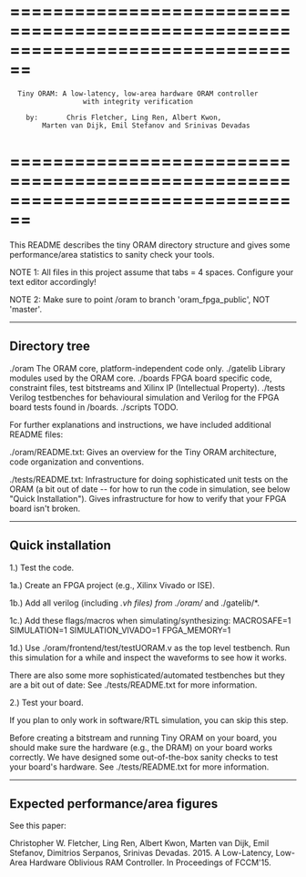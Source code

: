 ﻿
================================================================================
================================================================================
      Tiny ORAM: A low-latency, low-area hardware ORAM controller 
	                  with integrity verification

        by:       Chris Fletcher, Ling Ren, Albert Kwon, 
		    Marten van Dijk, Emil Stefanov and Srinivas Devadas
================================================================================
================================================================================

This README describes the tiny ORAM directory structure and gives some 
performance/area statistics to sanity check your tools.

NOTE 1:  All files in this project assume that tabs = 4 spaces.  Configure 
your text editor accordingly!

NOTE 2:  Make sure to point /oram to branch 'oram_fpga_public', NOT 'master'.

--------------------------------------------------------------------------------
Directory tree
--------------------------------------------------------------------------------

./oram		The ORAM core, platform-independent code only.
./gatelib	Library modules used by the ORAM core.
./boards	FPGA board specific code, constraint files, test bitstreams and 
			Xilinx IP (Intellectual Property).
./tests		Verilog testbenches for behavioural simulation and Verilog for the 
			FPGA board tests found in /boards.
./scripts	TODO.

For further explanations and instructions, we have included additional README 
files:

./oram/README.txt:
	Gives an overview for the Tiny ORAM architecture, code organization and 
	conventions.

./tests/README.txt:	
	Infrastructure for doing sophisticated unit tests on the ORAM (a bit out 
	of date -- for how to run the code in simulation, see below "Quick 
	Installation").  Gives infrastructure for how to verify that your FPGA board 
	isn't broken. 

--------------------------------------------------------------------------------
Quick installation
--------------------------------------------------------------------------------

1.)	Test the code.
	
1a.) 	Create an FPGA project (e.g., Xilinx Vivado or ISE).

1b.) 	Add all verilog (including *.vh files) from ./oram/* and ./gatelib/*.

1c.)	Add these flags/macros when simulating/synthesizing:
		MACROSAFE=1
		SIMULATION=1
		SIMULATION_VIVADO=1
		FPGA_MEMORY=1
		
1d.) 	Use ./oram/frontend/test/testUORAM.v as the top level testbench.
		Run this simulation for a while and inspect the waveforms to see how it 
		works.

There are also some more sophisticated/automated testbenches but they are a bit 
out of date: See ./tests/README.txt for more information.
	
2.) Test your board.

If you plan to only work in software/RTL simulation, you can skip this step.

Before creating a bitstream and running Tiny ORAM on your board, you should make 
sure the hardware (e.g., the DRAM) on your board works correctly.  We have 
designed some out-of-the-box sanity checks to test your board's hardware.  See 
./tests/README.txt for more information.
	
--------------------------------------------------------------------------------
Expected performance/area figures
--------------------------------------------------------------------------------

See this paper:

Christopher W. Fletcher, Ling Ren, Albert Kwon, Marten van Dijk, Emil Stefanov, 
Dimitrios Serpanos, Srinivas Devadas. 2015.  A Low-Latency, Low-Area Hardware 
Oblivious RAM Controller.  In Proceedings of FCCM'15.
